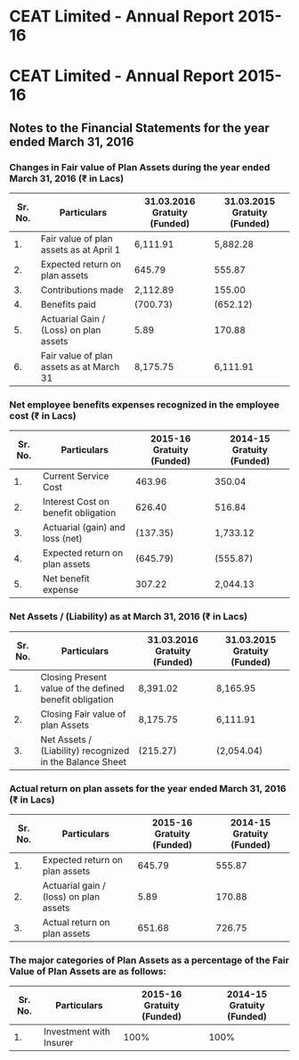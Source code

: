 # CEAT Limited - Annual Report 2015-16

# CEAT Limited - Annual Report 2015-16

## Notes to the Financial Statements for the year ended March 31, 2016

### Changes in Fair value of Plan Assets during the year ended March 31, 2016 (₹ in Lacs)

|Sr. No.|Particulars|31.03.2016 Gratuity (Funded)|31.03.2015 Gratuity (Funded)|
|---|---|---|---|
|1.|Fair value of plan assets as at April 1|6,111.91|5,882.28|
|2.|Expected return on plan assets|645.79|555.87|
|3.|Contributions made|2,112.89|155.00|
|4.|Benefits paid|(700.73)|(652.12)|
|5.|Actuarial Gain / (Loss) on plan assets|5.89|170.88|
|6.|Fair value of plan assets as at March 31|8,175.75|6,111.91|

### Net employee benefits expenses recognized in the employee cost (₹ in Lacs)

|Sr. No.|Particulars|2015-16 Gratuity (Funded)|2014-15 Gratuity (Funded)|
|---|---|---|---|
|1.|Current Service Cost|463.96|350.04|
|2.|Interest Cost on benefit obligation|626.40|516.84|
|3.|Actuarial (gain) and loss (net)|(137.35)|1,733.12|
|4.|Expected return on plan assets|(645.79)|(555.87)|
|5.|Net benefit expense|307.22|2,044.13|

### Net Assets / (Liability) as at March 31, 2016 (₹ in Lacs)

|Sr. No.|Particulars|31.03.2016 Gratuity (Funded)|31.03.2015 Gratuity (Funded)|
|---|---|---|---|
|1.|Closing Present value of the defined benefit obligation|8,391.02|8,165.95|
|2.|Closing Fair value of plan Assets|8,175.75|6,111.91|
|3.|Net Assets / (Liability) recognized in the Balance Sheet|(215.27)|(2,054.04)|

### Actual return on plan assets for the year ended March 31, 2016 (₹ in Lacs)

|Sr. No.|Particulars|2015-16 Gratuity (Funded)|2014-15 Gratuity (Funded)|
|---|---|---|---|
|1.|Expected return on plan assets|645.79|555.87|
|2.|Actuarial gain / (loss) on plan assets|5.89|170.88|
|3.|Actual return on plan assets|651.68|726.75|

### The major categories of Plan Assets as a percentage of the Fair Value of Plan Assets are as follows:

|Sr. No.|Particulars|2015-16 Gratuity (Funded)|2014-15 Gratuity (Funded)|
|---|---|---|---|
|1.|Investment with Insurer|100%|100%|
